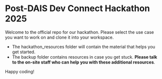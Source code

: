 # Post-DAIS Dev Connect Hackathon 2025

Welcome to the official repo for our hackathon.
Please select the use case you want to work on and clone it into your workspace.

- The hackathon_resources folder will contain the material that helps you get started. 
- The backup folder contains resources in case you get stuck. **Please talk to the on-site staff who can help you with these additional resources**.

Happy coding! 